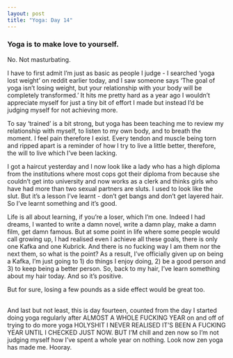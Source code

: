 ```yaml
---
layout: post
title: "Yoga: Day 14"
---
```


### Yoga is to make love to yourself.

<p>No. Not masturbating. </p>

<p>I have to first admit I’m just as basic as people I judge - I searched ‘yoga lost weight’ on reddit earlier today, and I saw someone says ‘The goal of yoga isn’t losing weight, but your relationship with your body will be completely transformed.’ It hits me pretty hard as a year ago I wouldn’t appreciate myself for just a tiny bit of effort I made but instead I’d be judging myself for not achieving more. </p>

<!--more-->

<p>To say ‘trained’ is a bit strong, but yoga has been teaching me to review my relationship with myself, to listen to my own body, and to breath the moment. I feel pain therefore I exist. Every tendon and muscle being torn and ripped apart is a reminder of how I try to live a little better, therefore, the will to live which I’ve been lacking.</p>

<p>I got a haircut yesterday and I now look like a lady who has a high diploma from the institutions where most cops got their diploma from because she couldn’t get into university and now works as a clerk and thinks girls who have had more than two sexual partners are sluts. I used to look like the slut. But it’s a lesson I’ve learnt - don’t get bangs and don’t get layered hair. So I’ve learnt something and it’s good. </p>

<p>Life is all about learning, if you’re a loser, which I’m one. Indeed I had dreams, I wanted to write a damn novel, write a damn play, make a damn film, get damn famous. But at some point in life where some people would call growing up, I had realised even I achieve all these goals, there is only one Kafka and one Kubrick. And there is no fucking way I am them nor the next them, so what is the point? As a result, I’ve officially given up on being a Kafka, I’m just going to 1) do things I enjoy doing, 2) be a good person and 3) to keep being a better person. So, back to my hair, I’ve learn something about my hair today. And so it’s positive. </p>

<p>But for sure, losing a few pounds as a side effect would be great too.<br>

<br>

And last but not least, this is day fourteen, counted from the day I started doing yoga regularly after ALMOST A WHOLE FUCKING YEAR on and off of trying to do more yoga HOLYSHIT I NEVER REALISED IT’S BEEN A FUCKING YEAR UNTIL I CHECKED JUST NOW. BUT I’M chill and zen now so I’m not judging myself how I’ve spent a whole year on nothing. Look now zen yoga has made me. Hooray.</p>
